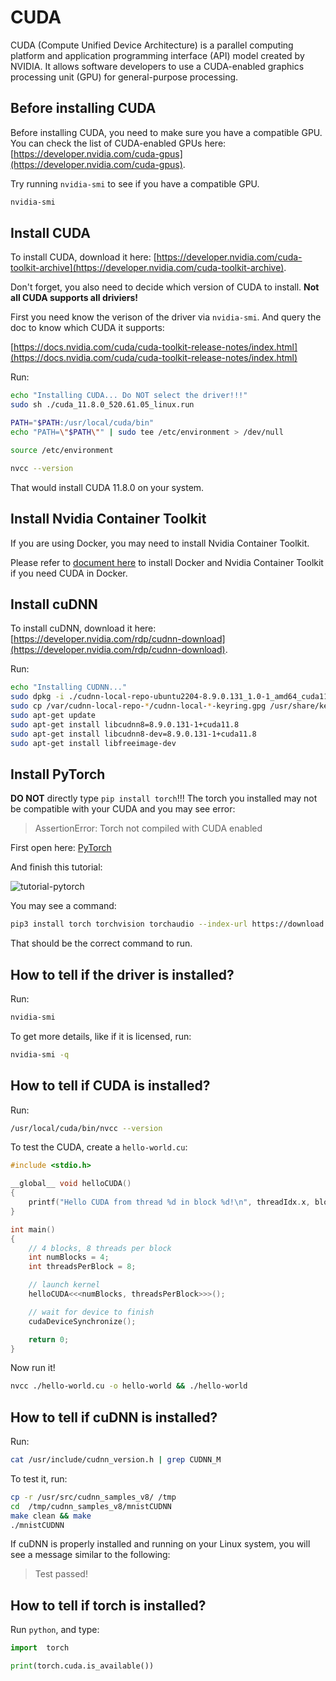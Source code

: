 # CUDA

CUDA (Compute Unified Device Architecture) is a parallel computing platform and application programming interface (API) model created by NVIDIA. It allows software developers to use a CUDA-enabled graphics processing unit (GPU) for general-purpose processing.

## Before installing CUDA

Before installing CUDA, you need to make sure you have a compatible GPU. You can check the list of CUDA-enabled GPUs here: [https://developer.nvidia.com/cuda-gpus](https://developer.nvidia.com/cuda-gpus).

Try running `nvidia-smi` to see if you have a compatible GPU.

```bash
nvidia-smi
```

## Install CUDA

To install CUDA, download it here: [https://developer.nvidia.com/cuda-toolkit-archive](https://developer.nvidia.com/cuda-toolkit-archive).

Don't forget, you also need to decide which version of CUDA to install. **Not all CUDA supports all driviers!**

First you need know the verison of the driver via `nvidia-smi`. And query the doc to know which CUDA it supports:

[https://docs.nvidia.com/cuda/cuda-toolkit-release-notes/index.html](https://docs.nvidia.com/cuda/cuda-toolkit-release-notes/index.html)

Run:

```bash
echo "Installing CUDA... Do NOT select the driver!!!"
sudo sh ./cuda_11.8.0_520.61.05_linux.run

PATH="$PATH:/usr/local/cuda/bin"
echo "PATH=\"$PATH\"" | sudo tee /etc/environment > /dev/null

source /etc/environment

nvcc --version
```

That would install CUDA 11.8.0 on your system.

## Install Nvidia Container Toolkit

If you are using Docker, you may need to install Nvidia Container Toolkit.

Please refer to [document here](../Docker/Docker.md) to install Docker and Nvidia Container Toolkit if you need CUDA in Docker.

## Install cuDNN

To install cuDNN, download it here: [https://developer.nvidia.com/rdp/cudnn-download](https://developer.nvidia.com/rdp/cudnn-download).

Run:

```bash
echo "Installing CUDNN..."
sudo dpkg -i ./cudnn-local-repo-ubuntu2204-8.9.0.131_1.0-1_amd64_cuda11.deb
sudo cp /var/cudnn-local-repo-*/cudnn-local-*-keyring.gpg /usr/share/keyrings/
sudo apt-get update
sudo apt-get install libcudnn8=8.9.0.131-1+cuda11.8
sudo apt-get install libcudnn8-dev=8.9.0.131-1+cuda11.8
sudo apt-get install libfreeimage-dev
```

## Install PyTorch

**DO NOT** directly type `pip install torch`!!! The torch you installed may not be compatible with your CUDA and you may see error:

> AssertionError: Torch not compiled with CUDA enabled

First open here: [PyTorch](https://pytorch.org/get-started/locally/)

And finish this tutorial:

![tutorial-pytorch](https://anduin.aiursoft.cn/image/img-42995c63-588b-408b-9053-1c1df8ecabc8.png)

You may see a command:

```bash
pip3 install torch torchvision torchaudio --index-url https://download.pytorch.org/whl/cu118
```

That should be the correct command to run.

## How to tell if the driver is installed?

Run:

```bash
nvidia-smi
```

To get more details, like if it is licensed, run:

```bash
nvidia-smi -q
```

## How to tell if CUDA is installed?

Run:

```bash
/usr/local/cuda/bin/nvcc --version
```

To test the CUDA, create a `hello-world.cu`:

```c
#include <stdio.h>

__global__ void helloCUDA()
{
    printf("Hello CUDA from thread %d in block %d!\n", threadIdx.x, blockIdx.x);
}

int main()
{
    // 4 blocks, 8 threads per block
    int numBlocks = 4;
    int threadsPerBlock = 8;

    // launch kernel
    helloCUDA<<<numBlocks, threadsPerBlock>>>();

    // wait for device to finish
    cudaDeviceSynchronize();

    return 0;
}
```

Now run it!

```bash
nvcc ./hello-world.cu -o hello-world && ./hello-world
```

## How to tell if cuDNN is installed?

Run:

```bash
cat /usr/include/cudnn_version.h | grep CUDNN_M
```

To test it, run:

```bash
cp -r /usr/src/cudnn_samples_v8/ /tmp
cd  /tmp/cudnn_samples_v8/mnistCUDNN
make clean && make
./mnistCUDNN
```

If cuDNN is properly installed and running on your Linux system, you will see a message similar to the following:

>Test passed!

## How to tell if torch is installed?

Run `python`, and type:

```python
import  torch

print(torch.cuda.is_available())
```
